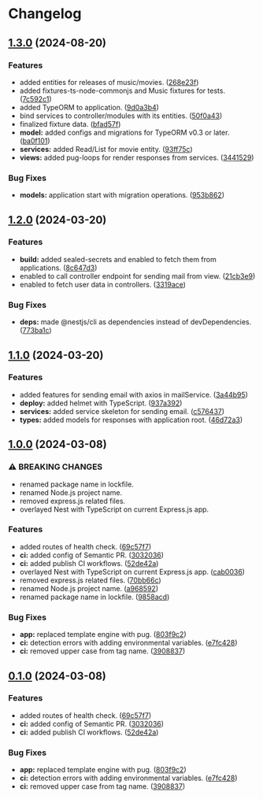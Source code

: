 # Changelog

## [1.3.0](https://github.com/hwakabh/6ow3idGirl/compare/6ow3idgirl-v1.2.0...6ow3idgirl-v1.3.0) (2024-08-20)


### Features

* added entities for releases of music/movies. ([268e23f](https://github.com/hwakabh/6ow3idGirl/commit/268e23fd09bad86e4c6b609868ef9e201eff6f1c))
* added fixtures-ts-node-commonjs and Music fixtures for tests. ([7c592c1](https://github.com/hwakabh/6ow3idGirl/commit/7c592c1b439afca0135a6ab54404f91571a5d05a))
* added TypeORM to application. ([9d0a3b4](https://github.com/hwakabh/6ow3idGirl/commit/9d0a3b454b3966438d80392c3615f5411a65c589))
* bind services to controller/modules with its entities. ([50f0a43](https://github.com/hwakabh/6ow3idGirl/commit/50f0a437eccd8ef485e40b4d0c62ed9b8bcc7097))
* finalized fixture data. ([bfad57f](https://github.com/hwakabh/6ow3idGirl/commit/bfad57f18d52e9f5ad596e487abf87fc1c880953))
* **model:** added configs and migrations for TypeORM v0.3 or later. ([ba0f101](https://github.com/hwakabh/6ow3idGirl/commit/ba0f10173048a66545bc8cd878d6e3ad4d7221f3))
* **services:** added Read/List for movie entity. ([93ff75c](https://github.com/hwakabh/6ow3idGirl/commit/93ff75c47185082194310ec3a7aa16a2823c9874))
* **views:** added pug-loops for render responses from services. ([3441529](https://github.com/hwakabh/6ow3idGirl/commit/344152906be71a043aac51f90ea5872aba3b1494))


### Bug Fixes

* **models:** application start with migration operations. ([953b862](https://github.com/hwakabh/6ow3idGirl/commit/953b8621bb085e2b73dc2d0961aec1bc991ae30e))

## [1.2.0](https://github.com/hwakabh/6ow3idGirl/compare/6ow3idgirl-v1.1.0...6ow3idgirl-v1.2.0) (2024-03-20)


### Features

* **build:** added sealed-secrets and enabled to fetch them from applications. ([8c647d3](https://github.com/hwakabh/6ow3idGirl/commit/8c647d391c65877afd88b858fbe4ddf64a09438b))
* enabled to call controller endpoint for sending mail from view. ([21cb3e9](https://github.com/hwakabh/6ow3idGirl/commit/21cb3e9011403ffbd384373eab4ad10cf5225b1e))
* enabled to fetch user data in controllers. ([3319ace](https://github.com/hwakabh/6ow3idGirl/commit/3319ace3c55d053297a1306b3e795b0eea7e005e))


### Bug Fixes

* **deps:** made @nestjs/cli as dependencies instead of devDependencies. ([773ba1c](https://github.com/hwakabh/6ow3idGirl/commit/773ba1cd7f736067c982d601cdc99343459eb812))

## [1.1.0](https://github.com/hwakabh/6ow3idGirl/compare/6ow3idgirl-v1.0.0...6ow3idgirl-v1.1.0) (2024-03-20)


### Features

* added features for sending email with axios in mailService. ([3a44b95](https://github.com/hwakabh/6ow3idGirl/commit/3a44b9531f22f543d83e4cb15551b82571a0c7d3))
* **deploy:** added helmet with TypeScript. ([937a392](https://github.com/hwakabh/6ow3idGirl/commit/937a3923361f9b469f47fd60a24b9a1c34d19bac))
* **services:** added service skeleton for sending email. ([c576437](https://github.com/hwakabh/6ow3idGirl/commit/c5764371c9b3609329230b13cea43b5eae4be05e))
* **types:** added models for responses with application root. ([46d72a3](https://github.com/hwakabh/6ow3idGirl/commit/46d72a38df2b7081dee6a2f2565f8dcc726c7abe))

## [1.0.0](https://github.com/hwakabh/6ow3idGirl/compare/6ow3idgirl-v0.1.0...6ow3idgirl-v1.0.0) (2024-03-08)


### ⚠ BREAKING CHANGES

* renamed package name in lockfile.
* renamed Node.js project name.
* removed express.js related files.
* overlayed Nest with TypeScript on current Express.js app.

### Features

* added routes of health check. ([69c57f7](https://github.com/hwakabh/6ow3idGirl/commit/69c57f7f23a53b71021c6b899c2653a63c63109b))
* **ci:** added config of Semantic PR. ([3032036](https://github.com/hwakabh/6ow3idGirl/commit/30320360d92d776179c5a7bbb8efe3fb43778e76))
* **ci:** added publish CI workflows. ([52de42a](https://github.com/hwakabh/6ow3idGirl/commit/52de42af7f3de6fab9bed1dc05a7ea0cb4194499))
* overlayed Nest with TypeScript on current Express.js app. ([cab0036](https://github.com/hwakabh/6ow3idGirl/commit/cab0036f510d633292d0a7776a30e8f3f7e21477))
* removed express.js related files. ([70bb66c](https://github.com/hwakabh/6ow3idGirl/commit/70bb66c97154bb5d5d9f5c6a70109b63445d08a7))
* renamed Node.js project name. ([a968592](https://github.com/hwakabh/6ow3idGirl/commit/a968592b2e28e1f7ec55b5cb42d716a635c7e6e8))
* renamed package name in lockfile. ([9858acd](https://github.com/hwakabh/6ow3idGirl/commit/9858acd01ff3219d2a9313f1b277706b957dc07b))


### Bug Fixes

* **app:** replaced template engine with pug. ([803f9c2](https://github.com/hwakabh/6ow3idGirl/commit/803f9c2e44c2200e589cd60b81b8b03adffb567f))
* **ci:** detection errors with adding environmental variables. ([e7fc428](https://github.com/hwakabh/6ow3idGirl/commit/e7fc4285c4c5ee96d7a9ab01ce0fa749504af428))
* **ci:** removed upper case from tag name. ([3908837](https://github.com/hwakabh/6ow3idGirl/commit/3908837b9cb13bd676492f0bf6f643a70125e323))

## [0.1.0](https://github.com/hwakabh/6ow3idGirl/compare/low-mid-girl-v0.0.1...low-mid-girl-v0.1.0) (2024-03-08)


### Features

* added routes of health check. ([69c57f7](https://github.com/hwakabh/6ow3idGirl/commit/69c57f7f23a53b71021c6b899c2653a63c63109b))
* **ci:** added config of Semantic PR. ([3032036](https://github.com/hwakabh/6ow3idGirl/commit/30320360d92d776179c5a7bbb8efe3fb43778e76))
* **ci:** added publish CI workflows. ([52de42a](https://github.com/hwakabh/6ow3idGirl/commit/52de42af7f3de6fab9bed1dc05a7ea0cb4194499))


### Bug Fixes

* **app:** replaced template engine with pug. ([803f9c2](https://github.com/hwakabh/6ow3idGirl/commit/803f9c2e44c2200e589cd60b81b8b03adffb567f))
* **ci:** detection errors with adding environmental variables. ([e7fc428](https://github.com/hwakabh/6ow3idGirl/commit/e7fc4285c4c5ee96d7a9ab01ce0fa749504af428))
* **ci:** removed upper case from tag name. ([3908837](https://github.com/hwakabh/6ow3idGirl/commit/3908837b9cb13bd676492f0bf6f643a70125e323))
